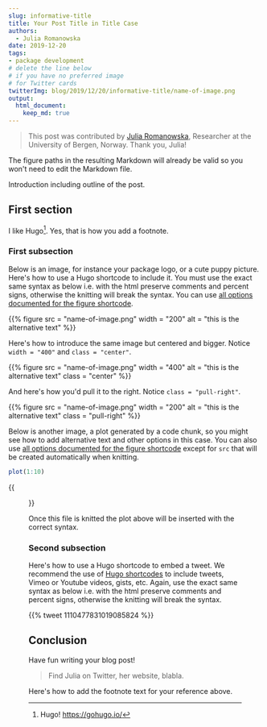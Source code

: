 ```yaml
---
slug: informative-title
title: Your Post Title in Title Case
authors:
  - Julia Romanowska
date: 2019-12-20
tags:
- package development
# delete the line below
# if you have no preferred image
# for Twitter cards
twitterImg: blog/2019/12/20/informative-title/name-of-image.png
output: 
  html_document:
    keep_md: true
---
```


> This post was contributed by [Julia Romanowska](https://www.uib.no/en/persons/Julia.Romanowska), Researcher at the University of Bergen, Norway. Thank you, Julia!



The figure paths in the resulting Markdown will already be valid so you won't need to edit the Markdown file.

Introduction including outline of the post.

## First section

I like Hugo[^1]. Yes, that is how you add a footnote.

### First subsection

Below is an image, for instance your package logo, or a cute puppy picture. Here's how to use a Hugo shortcode to include it. You must use the exact same syntax as below i.e. with the html preserve comments and percent signs, otherwise the knitting will break the syntax. You can use [all options documented for the figure shortcode](https://gohugo.io/content-management/shortcodes/#figure).

<!--html_preserve--> {{% figure src = "name-of-image.png" width = "200" alt = "this is the alternative text" %}}
<!--/html_preserve-->

Here's how to introduce the same image but centered and bigger. Notice ` width = "400"` and `class = "center"`.

<!--html_preserve--> {{% figure src = "name-of-image.png" width = "400" alt = "this is the alternative text" class = "center" %}}
<!--/html_preserve-->

And here's how you'd pull it to the right. Notice `class = "pull-right"`.

<!--html_preserve--> {{% figure src = "name-of-image.png" width = "200" alt = "this is the alternative text" class = "pull-right" %}}
<!--/html_preserve-->

Below is another image, a plot generated by a code chunk, so you might see how to add alternative text and other options in this case. You can also use [all options documented for the figure shortcode](https://gohugo.io/content-management/shortcodes/#figure) except for `src` that will be created automatically when knitting.


```r
plot(1:10)
```

{{<figure src="chunkname-1.png" alt="alternative text please make it informative" title="title of the image" caption="this is what this image shows, write it here or in the paragraph after the image as you prefer" width="300">}}


Once this file is knitted the plot above will be inserted with the correct syntax.

### Second subsection

Here's how to use a Hugo shortcode to embed a tweet. We recommend the use of [Hugo shortcodes](https://gohugo.io/content-management/shortcodes/) to include tweets, Vimeo or Youtube videos, gists, etc. Again, use the exact same syntax as below i.e. with the html preserve comments and percent signs, otherwise the knitting will break the syntax.

<!--html_preserve--> {{% tweet 1110477831019085824 %}}
<!--/html_preserve-->

## Conclusion

Have fun writing your blog post!

> Find Julia on Twitter, her website, blabla.

Here's how to add the footnote text for your reference above.

[^1]: Hugo! https://gohugo.io/
